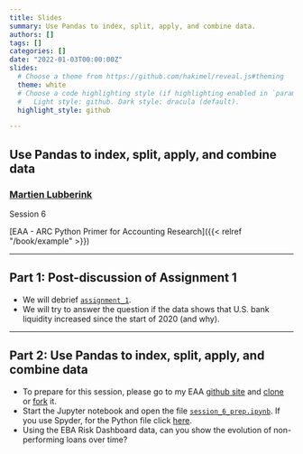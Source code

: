 ```yaml
---
title: Slides
summary: Use Pandas to index, split, apply, and combine data.
authors: []
tags: []
categories: []
date: "2022-01-03T00:00:00Z"
slides:
  # Choose a theme from https://github.com/hakimel/reveal.js#theming
  theme: white
  # Choose a code highlighting style (if highlighting enabled in `params.toml`)
  #   Light style: github. Dark style: dracula (default).
  highlight_style: github

---
```

## Use Pandas to index, split, apply, and combine data

### [Martien Lubberink](https://people.wgtn.ac.nz/martien.lubberink/professional)

Session 6

[EAA - ARC Python Primer for Accounting Research]({{< relref "/book/example" >}})

---
## Part 1: Post-discussion of Assignment 1

- We will debrief [`assignment_1`](https://github.com/blucap/EEA_Python_Primer/blob/master/assignment_1_public.ipynb).
- We will try to answer the question if the data shows that U.S. bank liquidity increased since the start of 2020 (and why).  

---
## Part 2: Use Pandas to index, split, apply, and combine data

- To prepare for this session, please go to my EAA [github site](https://github.com/blucap/EEA_Python_Primer) and [clone](https://docs.github.com/en/repositories/creating-and-managing-repositories/cloning-a-repository) or [fork](https://docs.github.com/en/get-started/quickstart/fork-a-repo) it.
- Start the Jupyter notebook and open the file [`session_6_prep.ipynb`](https://github.com/blucap/EEA_Python_Primer/blob/master/session_6_prep.ipynb). If you use Spyder, for the Python file click [here](https://github.com/blucap/EEA_Python_Primer/blob/master/session_6_prep.py).
- Using the EBA Risk Dashboard data, can you show the evolution of non-performing loans over time?


